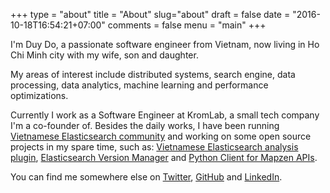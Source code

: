 +++
type = "about"
title = "About"
slug="about"
draft = false
date = "2016-10-18T16:54:21+07:00"
comments = false
menu = "main"
+++

I'm Duy Do, a passionate software engineer from Vietnam, now living in Ho Chi Minh city with my wife, son and daughter.

My areas of interest include distributed systems, search engine, data processing, data analytics, machine learning and performance optimizations.

Currently I work as a Software Engineer at KromLab, a small tech company I'm a co-founder of. Besides the daily works, I have been running [Vietnamese Elasticsearch community](https://www.facebook.com/groups/elasticsearchvn/) and working on some open source projects in my spare time, such as: [Vietnamese Elasticsearch analysis plugin](https://github.com/duydo/elasticsearch-analysis-vietnamese), [Elasticsearch Version Manager](https://github.com/duydo/evm)
  and [Python Client for Mapzen APIs](https://github.com/duydo/python-mapzen).

You can find me somewhere else on [Twitter](https://twitter.com/duydo), [GitHub](https://github.com/duydo) and [LinkedIn](https://vn.linkedin.com/in/duydo).
